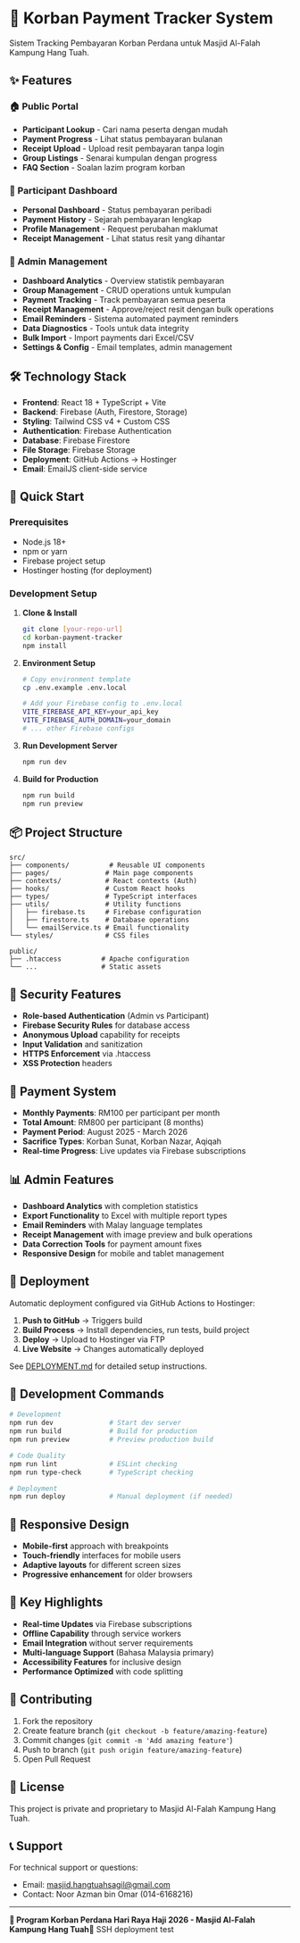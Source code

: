 # 🕌 Korban Payment Tracker System

Sistem Tracking Pembayaran Korban Perdana untuk Masjid Al-Falah Kampung Hang Tuah.

## ✨ Features

### 🏠 Public Portal
- **Participant Lookup** - Cari nama peserta dengan mudah
- **Payment Progress** - Lihat status pembayaran bulanan
- **Receipt Upload** - Upload resit pembayaran tanpa login
- **Group Listings** - Senarai kumpulan dengan progress
- **FAQ Section** - Soalan lazim program korban

### 👤 Participant Dashboard  
- **Personal Dashboard** - Status pembayaran peribadi
- **Payment History** - Sejarah pembayaran lengkap
- **Profile Management** - Request perubahan maklumat
- **Receipt Management** - Lihat status resit yang dihantar

### 🔧 Admin Management
- **Dashboard Analytics** - Overview statistik pembayaran
- **Group Management** - CRUD operations untuk kumpulan
- **Payment Tracking** - Track pembayaran semua peserta
- **Receipt Management** - Approve/reject resit dengan bulk operations
- **Email Reminders** - Sistema automated payment reminders
- **Data Diagnostics** - Tools untuk data integrity
- **Bulk Import** - Import payments dari Excel/CSV
- **Settings & Config** - Email templates, admin management

## 🛠 Technology Stack

- **Frontend**: React 18 + TypeScript + Vite
- **Backend**: Firebase (Auth, Firestore, Storage)
- **Styling**: Tailwind CSS v4 + Custom CSS
- **Authentication**: Firebase Authentication
- **Database**: Firebase Firestore
- **File Storage**: Firebase Storage
- **Deployment**: GitHub Actions → Hostinger
- **Email**: EmailJS client-side service

## 🚀 Quick Start

### Prerequisites
- Node.js 18+ 
- npm or yarn
- Firebase project setup
- Hostinger hosting (for deployment)

### Development Setup

1. **Clone & Install**
   ```bash
   git clone [your-repo-url]
   cd korban-payment-tracker
   npm install
   ```

2. **Environment Setup**
   ```bash
   # Copy environment template
   cp .env.example .env.local
   
   # Add your Firebase config to .env.local
   VITE_FIREBASE_API_KEY=your_api_key
   VITE_FIREBASE_AUTH_DOMAIN=your_domain
   # ... other Firebase configs
   ```

3. **Run Development Server**
   ```bash
   npm run dev
   ```

4. **Build for Production**
   ```bash
   npm run build
   npm run preview
   ```

## 📦 Project Structure

```
src/
├── components/          # Reusable UI components
├── pages/              # Main page components  
├── contexts/           # React contexts (Auth)
├── hooks/              # Custom React hooks
├── types/              # TypeScript interfaces
├── utils/              # Utility functions
│   ├── firebase.ts     # Firebase configuration
│   ├── firestore.ts    # Database operations
│   └── emailService.ts # Email functionality
└── styles/             # CSS files

public/
├── .htaccess          # Apache configuration
└── ...                # Static assets
```

## 🔐 Security Features

- **Role-based Authentication** (Admin vs Participant)
- **Firebase Security Rules** for database access
- **Anonymous Upload** capability for receipts
- **Input Validation** and sanitization
- **HTTPS Enforcement** via .htaccess
- **XSS Protection** headers

## 🎯 Payment System

- **Monthly Payments**: RM100 per participant per month
- **Total Amount**: RM800 per participant (8 months)
- **Payment Period**: August 2025 - March 2026
- **Sacrifice Types**: Korban Sunat, Korban Nazar, Aqiqah
- **Real-time Progress**: Live updates via Firebase subscriptions

## 📊 Admin Features

- **Dashboard Analytics** with completion statistics
- **Export Functionality** to Excel with multiple report types
- **Email Reminders** with Malay language templates
- **Receipt Management** with image preview and bulk operations
- **Data Correction Tools** for payment amount fixes
- **Responsive Design** for mobile and tablet management

## 🚀 Deployment

Automatic deployment configured via GitHub Actions to Hostinger:

1. **Push to GitHub** → Triggers build
2. **Build Process** → Install dependencies, run tests, build project  
3. **Deploy** → Upload to Hostinger via FTP
4. **Live Website** → Changes automatically deployed

See [DEPLOYMENT.md](./DEPLOYMENT.md) for detailed setup instructions.

## 🔧 Development Commands

```bash
# Development
npm run dev              # Start dev server
npm run build            # Build for production
npm run preview          # Preview production build

# Code Quality  
npm run lint             # ESLint checking
npm run type-check       # TypeScript checking

# Deployment
npm run deploy           # Manual deployment (if needed)
```

## 📱 Responsive Design

- **Mobile-first** approach with breakpoints
- **Touch-friendly** interfaces for mobile users
- **Adaptive layouts** for different screen sizes
- **Progressive enhancement** for older browsers

## 🌟 Key Highlights

- **Real-time Updates** via Firebase subscriptions
- **Offline Capability** through service workers
- **Email Integration** without server requirements
- **Multi-language Support** (Bahasa Malaysia primary)
- **Accessibility Features** for inclusive design
- **Performance Optimized** with code splitting

## 🤝 Contributing

1. Fork the repository
2. Create feature branch (`git checkout -b feature/amazing-feature`)
3. Commit changes (`git commit -m 'Add amazing feature'`)
4. Push to branch (`git push origin feature/amazing-feature`)
5. Open Pull Request

## 📄 License

This project is private and proprietary to Masjid Al-Falah Kampung Hang Tuah.

## 📞 Support

For technical support or questions:
- Email: masjid.hangtuahsagil@gmail.com  
- Contact: Noor Azman bin Omar (014-6168216)

---

**🕌 Program Korban Perdana Hari Raya Haji 2026 - Masjid Al-Falah Kampung Hang Tuah**🚀 SSH deployment test
